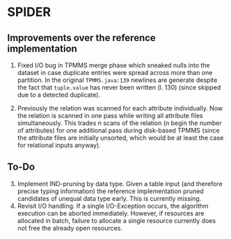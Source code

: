 SPIDER
======

## Improvements over the reference implementation

1. Fixed I/O bug in TPMMS merge phase which sneaked nulls into the dataset in case duplicate entries
  were spread across more than one partition.
  In the original `TPMMS.java:139` newlines are generate despite the fact that `tuple.value` has
  never been written (l. 130) (since skipped due to a detected duplicate).

2. Previously the relation was scanned for each attribute individually. Now the relation is scanned
  in one pass while writing all attribute files simultaneously.
  This trades *n* scans of the relation (*n* begin the number of attributes) for one additional pass
  during disk-based TPMMS (since the attribute files are initially unsorted, which would be at least
  the case for relational inputs anyway).

## To-Do

3. Implement IND-pruning by data type. Given a table input (and therefore precise typing
  information) the reference implementation pruned candidates of unequal data type early. This is
  currently missing.
5. Revisit I/O handling. If a single I/O-Exception occurs, the algorithm execution can be aborted
  immediately. However, if resources are allocated in batch, failure to allocate a single resource
  currently does not free the already open resources. 
